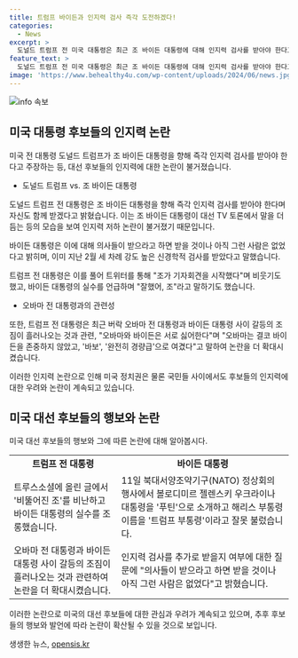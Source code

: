 ```yaml
---
title: 트럼프 바이든과 인지력 검사 즉각 도전하겠다!
categories:
  - News
excerpt: >
  도널드 트럼프 전 미국 대통령은 최근 조 바이든 대통령에 대해 인지력 검사를 받아야 한다고 주장하며 자신도 함께 받겠다고 밝혔다. 바이든 대통령은 최근의 발언과 말실수로 인지력 저하 논란을 빚었고, 트럼프 전 대통령은 이를 비판하며 바이든 대통령을 조롱하고, 오바마 전 대통령과의 갈등을 언급하며 바이든 대통령의 후보 사퇴론에 대한 의혹이 제기되는 상황이다. 2024년 대선 후보들은 의무적으로 인지력 검사와 적성 검사를 받아야 한다는 주장도 나오고 있다.
feature_text: >
  도널드 트럼프 전 미국 대통령은 최근 조 바이든 대통령에 대해 인지력 검사를 받아야 한다고 주장하며 자신도 함께 받겠다고 밝혔다. 바이든 대통령은 최근의 발언과 말실수로 인지력 저하 논란을 빚었고, 트럼프 전 대통령은 이를 비판하며 바이든 대통령을 조롱하고, 오바마 전 대통령과의 갈등을 언급하며 바이든 대통령의 후보 사퇴론에 대한 의혹이 제기되는 상황이다. 2024년 대선 후보들은 의무적으로 인지력 검사와 적성 검사를 받아야 한다는 주장도 나오고 있다.
image: 'https://www.behealthy4u.com/wp-content/uploads/2024/06/news.jpg'
---
```


<p><img src="https://www.behealthy4u.com/wp-content/uploads/2024/06/news.jpg" alt="info 속보" /></p>

<h2 data-ke-size="size26">미국 대통령 후보들의 인지력 논란</h2>

<p>미국 전 대통령 도널드 트럼프가 조 바이든 대통령을 향해 즉각 인지력 검사를 받아야 한다고 주장하는 등, 대선 후보들의 인지력에 대한 논란이 불거졌습니다.</p>

<ul>
  <li>도널드 트럼프 vs. 조 바이든 대통령</li>
</ul>

<p data-ke-size="size16">도널드 트럼프 전 대통령은 조 바이든 대통령을 향해 즉각 인지력 검사를 받아야 한다며 자신도 함께 받겠다고 밝혔습니다. 이는 조 바이든 대통령이 대선 TV 토론에서 말을 더듬는 등의 모습을 보여 인지력 저하 논란이 불거졌기 때문입니다.</p>

<p data-ke-size="size16">바이든 대통령은 이에 대해 의사들이 받으라고 하면 받을 것이나 아직 그런 사람은 없었다고 밝히며, 이미 지난 2월 세 차례 강도 높은 신경학적 검사를 받았다고 말했습니다.</p>

<p data-ke-size="size16">트럼프 전 대통령은 이를 풀어 트위터를 통해 "조가 기자회견을 시작했다"며 비웃기도 했고, 바이든 대통령의 실수를 언급하며 "잘했어, 조"라고 말하기도 했습니다.</p>

<ul>
  <li>오바마 전 대통령과의 관련성</li>
</ul>

<p data-ke-size="size16">또한, 트럼프 전 대통령은 최근 버락 오바마 전 대통령과 바이든 대통령 사이 갈등의 조짐이 흘러나오는 것과 관련, "오바마와 바이든은 서로 싫어한다"며 "오바마는 결코 바이든을 존중하지 않았고, '바보', '완전히 경량급'으로 여겼다"고 말하여 논란을 더 확대시켰습니다.</p>

<p data-ke-size="size16">이러한 인지력 논란으로 인해 미국 정치권은 물론 국민들 사이에서도 후보들의 인지력에 대한 우려와 논란이 계속되고 있습니다.</p>

<h2 data-ke-size="size26">미국 대선 후보들의 행보와 논란</h2>

<p>미국 대선 후보들의 행보와 그에 따른 논란에 대해 알아봅시다.</p>

<table>
  <tr>
    <td style="text-align: center; height: 17px;"><b>트럼프 전 대통령</b></td>
    <td style="text-align: center; height: 17px;"><b>바이든 대통령</b></td>
  </tr>
  <tr>
    <td data-th="트럼프 전 대통령">트루스소셜에 올린 글에서 '비뚤어진 조'를 비난하고 바이든 대통령의 실수를 조롱했습니다.</td>
    <td data-th="바이든 대통령">11일 북대서양조약기구(NATO) 정상회의 행사에서 볼로디미르 젤렌스키 우크라이나 대통령을 '푸틴'으로 소개하고 해리스 부통령 이름을 '트럼프 부통령'이라고 잘못 불렀습니다.</td>
  </tr>
  <tr>
    <td data-th="트럼프 전 대통령">오바마 전 대통령과 바이든 대통령 사이 갈등의 조짐이 흘러나오는 것과 관련하여 논란을 더 확대시켰습니다.</td>
    <td data-th="바이든 대통령">인지력 검사를 추가로 받을지 여부에 대한 질문에 "의사들이 받으라고 하면 받을 것이나 아직 그런 사람은 없었다"고 밝혔습니다.</td>
  </tr>
</table>

<p data-ke-size="size16">이러한 논란으로 미국의 대선 후보들에 대한 관심과 우려가 계속되고 있으며, 추후 후보들의 행보와 발언에 따라 논란이 확산될 수 있을 것으로 보입니다.</p>
생생한 뉴스, <a href="https://opensis.kr" rel="dofollow">opensis.kr</a>


